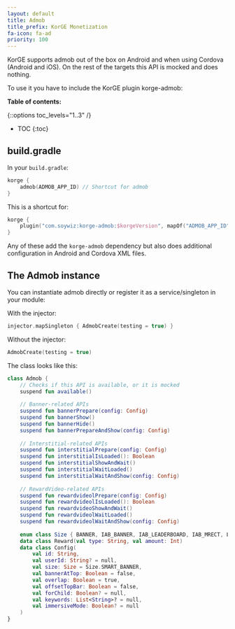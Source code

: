 ```yaml
---
layout: default
title: Admob
title_prefix: KorGE Monetization
fa-icon: fa-ad
priority: 100
---
```


KorGE supports admob out of the box on Android and when using Cordova (Android and iOS).
On the rest of the targets this API is mocked and does nothing.

To use it you have to include the KorGE plugin korge-admob:

**Table of contents:**

{::options toc_levels="1..3" /}

* TOC
{:toc}

## build.gradle

In your `build.gradle`:

```kotlin
korge {
    admob(ADMOB_APP_ID) // Shortcut for admob
}
```

This is a shortcut for:

```kotlin
korge {
    plugin("com.soywiz:korge-admob:$korgeVersion", mapOf("ADMOB_APP_ID" to ADMOB_APP_ID))
}
```

Any of these add the `korge-admob` dependency but also does additional configuration in Android and Cordova XML files.

## The Admob instance

You can instantiate admob directly or register it as a service/singleton in your module:

With the injector:

```kotlin
injector.mapSingleton { AdmobCreate(testing = true) }
```

Without the injector:

```kotlin
AdmobCreate(testing = true)
```

The class looks like this:

```kotlin
class Admob {
    // Checks if this API is available, or it is mocked
    suspend fun available()
    
    // Banner-related APIs
    suspend fun bannerPrepare(config: Config)
    suspend fun bannerShow()
    suspend fun bannerHide()
    suspend fun bannerPrepareAndShow(config: Config)
    
    // Interstitial-related APIs
    suspend fun interstitialPrepare(config: Config)
    suspend fun interstitialIsLoaded(): Boolean
    suspend fun interstitialShowAndWait()
    suspend fun interstitialWaitLoaded()
    suspend fun interstitialWaitAndShow(config: Config)
    
    // RewardVideo-related APIs
    suspend fun rewardvideolPrepare(config: Config)
    suspend fun rewardvideolIsLoaded(): Boolean
    suspend fun rewardvideoShowAndWait()
    suspend fun rewardvideolWaitLoaded()
    suspend fun rewardvideolWaitAndShow(config: Config)
    
    enum class Size { BANNER, IAB_BANNER, IAB_LEADERBOARD, IAB_MRECT, LARGE_BANNER, SMART_BANNER, FLUID }
    data class Reward(val type: String, val amount: Int)
    data class Config(
        val id: String,
        val userId: String? = null,
        val size: Size = Size.SMART_BANNER,
        val bannerAtTop: Boolean = false,
        val overlap: Boolean = true,
        val offsetTopBar: Boolean = false,
        val forChild: Boolean? = null,
        val keywords: List<String>? = null,
        val immersiveMode: Boolean? = null
    )
}
```
